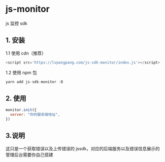 # js-monitor

js 监控 sdk

## 1. 安装

1.1 使用 cdn（推荐）

```js
<script src='https://lvpangpang.com/js-sdk-monitor/index.js'></script>
```

1.2 使用 npm 包

```js
yarn add js-sdk-monitor -D
```

## 2. 使用

```js
monitor.init({
  server: "你的服务端地址",
})
```

## 3.说明

这只是一个获取错误以及上传错误的 jssdk，对应的后端服务以及错误信息展示的管理后台需要你自己搭建
